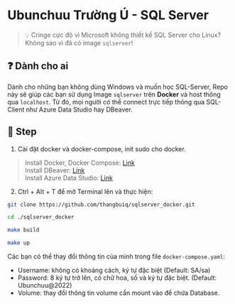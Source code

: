 # Ubunchuu Trường Ú - SQL Server

> :bulb: Cringe cực độ vì Microsoft không thiết kế SQL Server cho Linux? Không sao vì đã có image `sqlserver`!

## :question: Dành cho ai
Dành cho những bạn không dùng Windows và muốn học SQL-Server, Repo này sẽ giúp các bạn sử dụng Image `sqlserver` trên **Docker** và host thông qua `localhost`. Từ đó, mọi người có thể connect trực tiếp thông qua SQL-Client như Azure Data Studio hay DBeaver.

## :feet: Step


1. Cài đặt docker và docker-compose, init sudo cho docker.

> Install Docker, Docker Compose: [Link](https://support.netfoundry.io/hc/en-us/articles/360057865692-Installing-Docker-and-docker-compose-for-Ubuntu-20-04)  
Install DBeaver: [Link](https://dbeaver.io/download/)  
Install Azure Data Studio: [Link](https://learn.microsoft.com/en-us/sql/azure-data-studio/download-azure-data-studio?view=sql-server-ver16&tabs=redhat-install%2Credhat-uninstall)

2. Ctrl + Alt + T để mở Terminal lên và thực hiện:

```bash
git clone https://github.com/thangbuiq/sqlserver_docker.git
```
```bash
cd ./sqlserver_docker
```
```bash
make build
```
```bash
make up
```
Các bạn có thể thay đổi thông tin của mình trong file `docker-compose.yaml`:
- Username: không có khoảng cách, ký tự đặc biệt (Default: SA/sa)
- Password: 8 ký tự trở lên, có chữ hoa, số và ký tự đặc biệt. (Default: Ubunchuu@2022)
- Volume: thay đổi thông tin volume cần mount vào để chứa Database.
